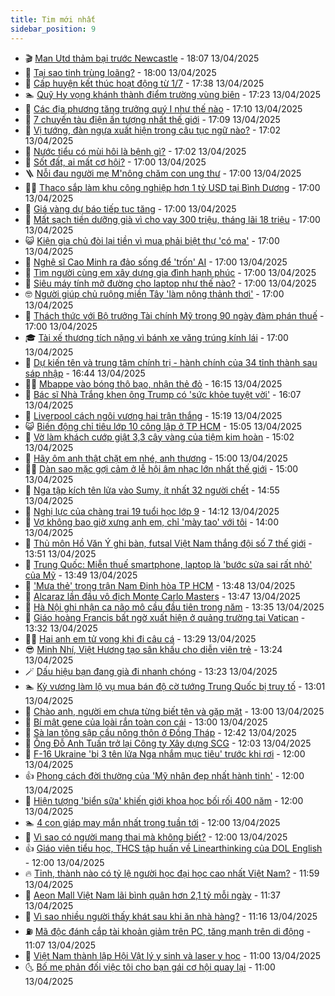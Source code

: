 ```yaml
---
title: Tim mới nhất
sidebar_position: 9
---
```


<!-- vnexpress-tin-moi-nhat:START -->
- 🎬 [Man Utd thảm bại trước Newcastle](https://vnexpress.net/man-utd-tham-bai-truoc-newcastle-4873514.html) - 18:07 13/04/2025
- 🐎 [Tại sao tinh trùng loãng?](https://vnexpress.net/tai-sao-tinh-trung-loang-4872182.html) - 18:00 13/04/2025
- 🦍 [Cấp huyện kết thúc hoạt động từ 1/7](https://vnexpress.net/cap-huyen-ket-thuc-hoat-dong-tu-1-7-4873511.html) - 17:38 13/04/2025
- 🏊 [Quỹ Hy vọng khánh thành điểm trường vùng biên](https://vnexpress.net/quy-hy-vong-khanh-thanh-diem-truong-vung-bien-4873436.html) - 17:23 13/04/2025
- 🎊 [Các địa phương tăng trưởng quý I như thế nào](https://vnexpress.net/cac-dia-phuong-tang-truong-quy-i-nhu-the-nao-4871037.html) - 17:10 13/04/2025
- 🎃 [7 chuyến tàu điện ấn tượng nhất thế giới](https://vnexpress.net/7-chuyen-tau-dien-an-tuong-nhat-the-gioi-4873396.html) - 17:09 13/04/2025
- 🧰 [Vị tướng, đàn ngựa xuất hiện trong câu tục ngữ nào?](https://vnexpress.net/duoi-hinh-bat-chu-thanh-ngu-tuc-ngu-ti-tuong-dan-ngua-xuat-hien-trong-cau-tuc-ngu-nao-4872813.html) - 17:02 13/04/2025
- 🔭 [Nước tiểu có mùi hôi là bệnh gì?](https://vnexpress.net/nuoc-tieu-co-mui-hoi-la-benh-gi-4870862.html) - 17:02 13/04/2025
- 🫶 [Sốt đất, ai mất cơ hội?](https://vnexpress.net/sot-dat-ai-mat-co-hoi-4873506.html) - 17:00 13/04/2025
- 🪜 [Nỗi đau người mẹ M&#39;nông chăm con ung thư](https://vnexpress.net/noi-dau-nguoi-me-m-nong-cham-con-ung-thu-4873476.html) - 17:00 13/04/2025
- 👨‍🏫 [Thaco sắp làm khu công nghiệp hơn 1 tỷ USD tại Bình Dương](https://vnexpress.net/thaco-sap-lam-khu-cong-nghiep-hon-1-ty-usd-tai-binh-duong-4873455.html) - 17:00 13/04/2025
- 🎊 [Giá vàng dự báo tiếp tục tăng](https://vnexpress.net/gia-vang-du-bao-tiep-tuc-tang-4873443.html) - 17:00 13/04/2025
- 🎊 [Mất sạch tiền dưỡng già vì cho vay 300 triệu, tháng lãi 18 triệu](https://vnexpress.net/mat-sach-tien-duong-gia-vi-cho-vay-300-trieu-thang-lai-18-trieu-4873435.html) - 17:00 13/04/2025
- 😺 [Kiện gia chủ đòi lại tiền vì mua phải biệt thự &#39;có ma&#39;](https://vnexpress.net/kien-gia-chu-doi-lai-tien-vi-mua-phai-biet-thu-co-ma-4873420.html) - 17:00 13/04/2025
- 🐘 [Nghệ sĩ Cao Minh ra đảo sống để &#39;trốn&#39; AI](https://vnexpress.net/nghe-si-cao-minh-ra-dao-song-de-tron-ai-4873414.html) - 17:00 13/04/2025
- 🌁 [Tìm người cùng em xây dựng gia đình hạnh phúc](https://vnexpress.net/tim-nguoi-cung-em-xay-dung-gia-dinh-hanh-phuc-4873341.html) - 17:00 13/04/2025
- 🐲 [Siêu máy tính mở đường cho laptop như thế nào?](https://vnexpress.net/sieu-may-tinh-mo-duong-cho-laptop-nhu-the-nao-4873189.html) - 17:00 13/04/2025
- 🤓 [Người giúp chủ ruộng miền Tây &#39;làm nông thảnh thơi&#39;](https://vnexpress.net/nguoi-giup-chu-ruong-mien-tay-lam-nong-thanh-thoi-4873002.html) - 17:00 13/04/2025
- 💪 [Thách thức với Bộ trưởng Tài chính Mỹ trong 90 ngày đàm phán thuế](https://vnexpress.net/thach-thuc-voi-bo-truong-tai-chinh-my-trong-90-ngay-dam-phan-thue-4872555.html) - 17:00 13/04/2025
- 🎓 [Tài xế thương tích nặng vì bánh xe văng trúng kính lái](https://vnexpress.net/tai-xe-thuong-tich-nang-vi-banh-xe-vang-trung-kinh-lai-4873427.html) - 17:00 13/04/2025
- 🫣 [Dự kiến tên và trung tâm chính trị - hành chính của 34 tỉnh thành sau sáp nhập](https://vnexpress.net/du-kien-ten-va-trung-tam-chinh-tri-hanh-chinh-cua-34-tinh-thanh-sau-sap-nhap-4873505.html) - 16:44 13/04/2025
- 🧑‍💻 [Mbappe vào bóng thô bạo, nhận thẻ đỏ](https://vnexpress.net/mbappe-vao-bong-tho-bao-nhan-the-do-4873503.html) - 16:15 13/04/2025
- 🐲 [Bác sĩ Nhà Trắng khen ông Trump có &#39;sức khỏe tuyệt vời&#39;](https://vnexpress.net/bac-si-nha-trang-khen-ong-trump-co-suc-khoe-tuyet-voi-4873499.html) - 16:07 13/04/2025
- 🌝 [Liverpool cách ngôi vương hai trận thắng](https://vnexpress.net/liverpool-cach-ngoi-vuong-hai-tran-thang-4873498.html) - 15:19 13/04/2025
- 😺 [Biến động chỉ tiêu lớp 10 công lập ở TP HCM](https://vnexpress.net/bien-dong-chi-tieu-lop-10-cong-lap-o-tp-hcm-4872949.html) - 15:05 13/04/2025
- 🐎 [Vờ làm khách cướp giật 3,3 cây vàng của tiệm kim hoàn](https://vnexpress.net/vo-lam-khach-cuop-giat-3-3-cay-vang-cua-tiem-kim-hoan-4873488.html) - 15:02 13/04/2025
- 🎡 [Hãy ôm anh thật chặt em nhé, anh thương](https://vnexpress.net/hay-om-anh-that-chat-em-nhe-anh-thuong-4873344.html) - 15:00 13/04/2025
- 👨‍🏫 [Dàn sao mặc gợi cảm ở lễ hội âm nhạc lớn nhất thế giới](https://vnexpress.net/dan-sao-mac-goi-cam-o-le-hoi-am-nhac-lon-nhat-the-gioi-4873359.html) - 15:00 13/04/2025
- 🦆 [Nga tập kích tên lửa vào Sumy, ít nhất 32 người chết](https://vnexpress.net/nga-tap-kich-ten-lua-vao-sumy-it-nhat-32-nguoi-chet-4873484.html) - 14:55 13/04/2025
- 🚦 [Nghị lực của chàng trai 19 tuổi học lớp 9](https://vnexpress.net/nghi-luc-cua-chang-trai-19-tuoi-hoc-lop-9-4869711.html) - 14:12 13/04/2025
- 💫 [Vợ không bao giờ xưng anh em, chỉ &#39;mày tao&#39; với tôi](https://vnexpress.net/vo-khong-bao-gio-xung-anh-em-chi-may-tao-voi-toi-4873384.html) - 14:00 13/04/2025
- 🎉 [Thủ môn Hồ Văn Ý ghi bàn, futsal Việt Nam thắng đội số 7 thế giới](https://vnexpress.net/thu-mon-ho-van-y-ghi-ban-futsal-viet-nam-thang-doi-so-7-the-gioi-4873473.html) - 13:51 13/04/2025
- 🌋 [Trung Quốc: Miễn thuế smartphone, laptop là &#39;bước sửa sai rất nhỏ&#39; của Mỹ](https://vnexpress.net/trung-quoc-mien-thue-smartphone-laptop-la-buoc-sua-sai-rat-nho-cua-my-4873472.html) - 13:49 13/04/2025
- 🤖 [&#39;Mưa thẻ&#39; trong trận Nam Định hòa TP HCM](https://vnexpress.net/mua-the-trong-tran-nam-dinh-hoa-tp-hcm-4873480.html) - 13:48 13/04/2025
- 🦏 [Alcaraz lần đầu vô địch Monte Carlo Masters](https://vnexpress.net/alcaraz-lan-dau-vo-dich-monte-carlo-masters-4873482.html) - 13:47 13/04/2025
- 🦩 [Hà Nội ghi nhận ca não mô cầu đầu tiên trong năm](https://vnexpress.net/ha-noi-ghi-nhan-ca-nao-mo-cau-dau-tien-trong-nam-4873478.html) - 13:35 13/04/2025
- 👺 [Giáo hoàng Francis bất ngờ xuất hiện ở quảng trường tại Vatican](https://vnexpress.net/giao-hoang-francis-bat-ngo-xuat-hien-o-quang-truong-tai-vatican-4873471.html) - 13:32 13/04/2025
- 🧑‍🏫 [Hai anh em tử vong khi đi câu cá](https://vnexpress.net/hai-anh-em-tu-vong-khi-di-cau-ca-4873470.html) - 13:29 13/04/2025
- 😎 [Minh Nhí, Việt Hương tạo sân khấu cho diễn viên trẻ](https://vnexpress.net/minh-nhi-viet-huong-tao-san-khau-cho-dien-vien-tre-4873432.html) - 13:24 13/04/2025
- 🪄 [Dấu hiệu bạn đang già đi nhanh chóng](https://vnexpress.net/dau-hieu-ban-dang-gia-di-nhanh-chong-4873234.html) - 13:23 13/04/2025
- 🏊 [Kỳ vương làm lộ vụ mua bán độ cờ tướng Trung Quốc bị truy tố](https://vnexpress.net/ky-vuong-lam-lo-vu-mua-ban-do-co-tuong-trung-quoc-bi-truy-to-4873463.html) - 13:01 13/04/2025
- 💃 [Chào anh, người em chưa từng biết tên và gặp mặt](https://vnexpress.net/chao-anh-nguoi-em-chua-tung-biet-ten-va-gap-mat-4873340.html) - 13:00 13/04/2025
- 🦆 [Bí mật gene của loài rắn toàn con cái](https://vnexpress.net/bi-mat-gene-cua-loai-ran-toan-con-cai-4873305.html) - 13:00 13/04/2025
- 🎊 [Sà lan tông sập cầu nông thôn ở Đồng Tháp](https://vnexpress.net/sa-lan-tong-sap-cau-nong-thon-o-dong-thap-4873462.html) - 12:42 13/04/2025
- 👺 [Ông Đỗ Anh Tuấn trở lại Công ty Xây dựng SCG](https://vnexpress.net/ong-do-anh-tuan-tro-lai-cong-ty-xay-dung-scg-4873460.html) - 12:03 13/04/2025
- 🎡 [F-16 Ukraine &#39;bị 3 tên lửa Nga nhắm mục tiêu&#39; trước khi rơi](https://vnexpress.net/f-16-ukraine-bi-3-ten-lua-nga-nham-muc-tieu-truoc-khi-roi-4873459.html) - 12:00 13/04/2025
- 👍 [Phong cách đời thường của &#39;Mỹ nhân đẹp nhất hành tinh&#39;](https://vnexpress.net/phong-cach-doi-thuong-cua-my-nhan-dep-nhat-hanh-tinh-4873446.html) - 12:00 13/04/2025
- 🐎 [Hiện tượng &#39;biển sữa&#39; khiến giới khoa học bối rối 400 năm](https://vnexpress.net/hien-tuong-bien-sua-khien-gioi-khoa-hoc-boi-roi-400-nam-4873304.html) - 12:00 13/04/2025
- 🏊 [4 con giáp may mắn nhất trong tuần tới](https://vnexpress.net/van-may-12-con-giap-con-giap-may-man-4-con-giap-may-man-nhat-trong-tuan-toi-4872855.html) - 12:00 13/04/2025
- 🦩 [Vì sao có người mang thai mà không biết?](https://vnexpress.net/vi-sao-co-nguoi-mang-thai-ma-khong-biet-4872752.html) - 12:00 13/04/2025
- 👍 [Giáo viên tiểu học, THCS tập huấn về Linearthinking của DOL English](https://vnexpress.net/giao-vien-tieu-hoc-thcs-tap-huan-ve-linearthinking-cua-dol-english-4873397.html) - 12:00 13/04/2025
- 🔥 [Tỉnh, thành nào có tỷ lệ người học đại học cao nhất Việt Nam?](https://vnexpress.net/tinh-thanh-nao-co-ty-le-nguoi-hoc-dai-hoc-cao-nhat-viet-nam-4873461.html) - 11:59 13/04/2025
- 💄 [Aeon Mall Việt Nam lãi bình quân hơn 2,1 tỷ mỗi ngày](https://vnexpress.net/aeon-mall-viet-nam-lai-binh-quan-hon-2-1-ty-moi-ngay-4873458.html) - 11:37 13/04/2025
- 🤡 [Vì sao nhiều người thấy khát sau khi ăn nhà hàng?](https://vnexpress.net/vi-sao-nhieu-nguoi-thay-khat-sau-khi-an-nha-hang-4873297.html) - 11:16 13/04/2025
- ⛽️ [Mã độc đánh cắp tài khoản giảm trên PC, tăng mạnh trên di động](https://vnexpress.net/ma-doc-danh-cap-tai-khoan-giam-tren-pc-tang-manh-tren-di-dong-4873425.html) - 11:07 13/04/2025
- 🚀 [Việt Nam thành lập Hội Vật lý y sinh và laser y học](https://vnexpress.net/viet-nam-thanh-lap-hoi-vat-ly-y-sinh-va-laser-y-hoc-4873434.html) - 11:00 13/04/2025
- 🌜 [Bố mẹ phản đối việc tôi cho bạn gái cơ hội quay lại](https://vnexpress.net/bo-me-phan-doi-viec-toi-cho-ban-gai-co-hoi-quay-lai-4873368.html) - 11:00 13/04/2025<!-- vnexpress-tin-moi-nhat:END -->
